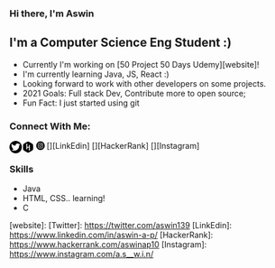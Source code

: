 ### Hi there, I'm Aswin

## I'm a Computer Science Eng Student :)
- Currently I'm working on [50 Project 50 Days Udemy][website]!
- I'm currently learning Java, JS, React :)
- Looking forward to work with other developers on some projects.
- 2021 Goals: Full stack Dev, Contribute more to open source;
- Fun Fact: I just started using git 

### Connect With Me:

[<img align="left" alt="photreo" width="22px" src="twitter.png"/>][LinkEdin]
[<img align="left" alt="photreo" width="22px" src="hacker.png"/>][HackerRank]
[<img align="left" alt="photreo" width="22px" src="insta.png"/>][Instagram]
<br />

### Skills 
- Java
- HTML, CSS.. learning!
- C

[website]: 
[Twitter]: https://twitter.com/aswin139
[LinkEdin]: https://www.linkedin.com/in/aswin-a-p/
[HackerRank]: https://www.hackerrank.com/aswinap10
[Instagram]: https://www.instagram.com/a.s__w.i.n/